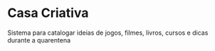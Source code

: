 # Casa Criativa
Sistema para catalogar ideias de jogos, filmes, livros, cursos e dicas durante a quarentena
